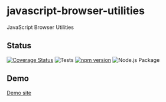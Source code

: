 # javascript-browser-utilities
JavaScript Browser Utilities

## Status
[![Coverage Status](https://coveralls.io/repos/github/validide/javascript-browser-utilities/badge.svg?branch=master)](https://coveralls.io/github/validide/javascript-browser-utilities?branch=master)
![Tests](https://github.com/validide/javascript-browser-utilities/workflows/Tests/badge.svg?branch=master)
[![npm version](https://img.shields.io/npm/v/@validide/javascript-browser-utilities)](https://www.npmjs.com/package/@validide/javascript-browser-utilities)
![Node.js Package](https://github.com/validide/javascript-browser-utilities/workflows/Node.js%20Package/badge.svg?branch=master)

## Demo

[Demo site](https://validide.github.io/javascript-browser-utilities/)
